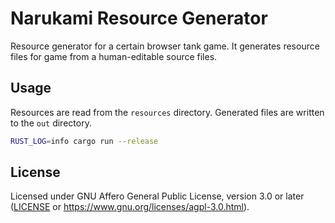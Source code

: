 # Narukami Resource Generator

Resource generator for a certain browser tank game.
It generates resource files for game from a human-editable source files.

## Usage

Resources are read from the `resources` directory.
Generated files are written to the `out` directory.

```sh
RUST_LOG=info cargo run --release
```

## License

Licensed under GNU Affero General Public License, version 3.0 or later ([LICENSE](LICENSE) or https://www.gnu.org/licenses/agpl-3.0.html).
